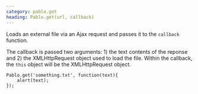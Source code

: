 ```yaml
---
category: pablo.get
heading: Pablo.get(url, callback)
---
```


Loads an external file via an Ajax request and passes it to the `callback` function.

The callback is passed two arguments: 1) the text contents of the reponse and 2) the XMLHttpRequest object used to load the file. Within the callback, the `this` object will be the XMLHttpRequest object.

    Pablo.get('something.txt', function(text){
        alert(text);
    });
